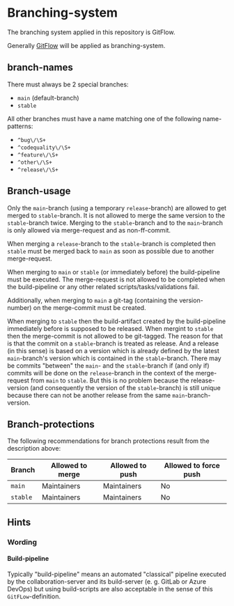 # Branching-system

The branching system applied in this repository is GitFlow.

Generally [GitFlow](https://nvie.com/posts/a-successful-git-branching-model/) will be applied as branching-system.

## branch-names

There must always be 2 special branches:

- `main` (default-branch)
- `stable`

All other branches must have a name matching one of the following name-patterns:

- `^bug\/\S+`
- `^codequality\/\S+`
- `^feature\/\S+`
- `^other\/\S+`
- `^release\/\S+`

## Branch-usage

Only the `main`-branch (using a temporary `release`-branch) are allowed to get merged to `stable`-branch. It is not allowed to merge the same version to the `stable`-branch twice. Merging to the `stable`-branch and to the `main`-branch is only allowed via merge-request and as non-ff-commit.

When merging a `release`-branch to the `stable`-branch is completed then `stable` must be merged back to `main` as soon as possible due to another merge-request.

When merging to `main` or `stable` (or immediately before) the build-pipeline must be executed. The merge-request is not allowed to be completed when the build-pipeline or any other related scripts/tasks/validations fail.

Additionally, when merging to `main` a git-tag (containing the version-number) on the merge-commit must be created.

When merging to `stable` then the build-artifact created by the build-pipeline immediately before is supposed to be released.
When mergint to `stable` then the merge-commit is not allowed to be git-tagged.
The reason for that is that the commit on a `stable`-branch is treated as release.
And a release (in this sense) is based on a version which is already defined by the latest `main`-branch's version which is contained in the `stable`-branch.
There may be commits "between" the `main`- and the `stable`-branch if (and only if) commits will be done on the `release`-branch in the context of the merge-request from `main` to `stable`.
But this is no problem because the release-version (and consequently the version of the `stable`-branch) is still unique because there can not be another release from the same `main`-branch-version.

## Branch-protections

The following recommendations for branch protections result from the description above:

| Branch   | Allowed to merge         | Allowed to push | Allowed to force push  |
|----------|--------------------------|-----------------|------------------------|
| `main`   | Maintainers              | Maintainers     |           No           |
| `stable` | Maintainers              | Maintainers     |           No           |

## Hints

### Wording

#### Build-pipeline

Typically "build-pipeline" means an automated "classical" pipeline executed by the collaboration-server and its build-server (e. g. GitLab or Azure DevOps) but using build-scripts are also acceptable in the sense of this `GitFLow`-definition.
